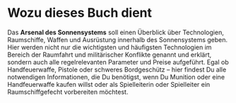 # Wozu dieses Buch dient

Das **Arsenal des Sonnensystems** soll einen Überblick über Technologien, Raumschiffe, Waffen und Ausrüstung innerhalb des Sonnensystems geben. Hier werden nicht nur die wichtigsten und häufigsten Technologien im Bereich der Raumfahrt und militärischer Konflikte genannt und erklärt, sondern auch alle regelrelevanten Parameter und Preise aufgeführt. Egal ob Handfeuerwaffe, Pistole oder schweres Bordgeschütz – hier findest Du alle notwendigen Informationen, die Du benötigst, wenn Du Munition oder eine Handfeuerwaffe kaufen willst oder als Spielleiterin oder Spielleiter ein Raumschiffgefecht vorbereiten möchtest.